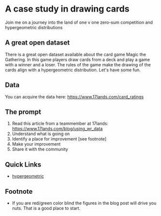# A case study in drawing cards
Join me on a journey into the land of one v one zero-sum competition and hypergeometric distributions

## A great open dataset
There is a great open dataset available about the card game Magic the Gathering. In this game players draw cards from a deck and play a game with a winner and a loser. The rules of the game make the drawing of the cards align with a hypergeometric distribution. Let's have some fun.

## Data
You can acquire the data here: https://www.17lands.com/card_ratings

## The prompt
1. Read this article from a teammember at 17lands: https://www.17lands.com/blog/using_wr_data
2. Understand what is going on
3. Identify a place for improvement [see footnote]
4. Make your improvement
5. Share it with the community

## Quick Links
* [hypergeometric](https://en.wikipedia.org/wiki/Hypergeometric_distribution)

## Footnote
* If you are red/green color blind the figures in the blog post will drive you nuts. That is a good place to start.
